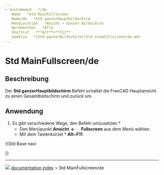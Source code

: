 ```yaml
---
- GuiCommand   */de
   Name   *Std MainFullscreen
   Name/de   *Std ganzerHauptbildschirm
   MenuLocation   *Anicht → Ganzer Bildschirm
   Workbenches   *Alle
   Shortcut   ***Alt**+**F11**
   SeeAlso   *[Std ganzerBildschirm](Std_ViewFullscreen/de.md)
---
```


# Std MainFullscreen/de

## Beschreibung

Der **Std ganzerHauptbildschirm** Befehl schaltet die FreeCAD Hauptansicht zu einen Gesamtbildschirm und zurück um.

## Anwendung

1.  Es gibt verschiedene Wege, den Befehl umzusetzen   *
    -   Den Menüpunkt **Ansicht → <img src="images/Std_MainFullscreen.svg" width=16px> Fullscreen** aus dem Menü wählen.
    -   Mit dem Tastenkürzel   * **Alt**+**F11**.





{{Std Base navi

}}



---
![](images/Right_arrow.png) [documentation index](../README.md) > Std MainFullscreen/de
